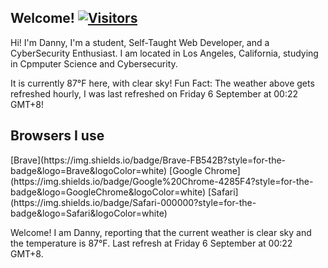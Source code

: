 <h2>Welcome! <a href="https://github.com/garcia-danny"> <img src="https://visitor-badge.laobi.icu/badge?page_id=garcia-danny" alt="Visitors"></a></h2>


Hi! I'm Danny, I'm a student, Self-Taught Web Developer, and a CyberSecurity Enthusiast. 
I am located in Los Angeles, California, studying in Cpmputer Science and Cybersecurity.

It is currently 87°F here, with clear sky!
Fun Fact: The weather above gets refreshed hourly, I was last refreshed on Friday 6 September at 00:22 GMT+8! 

<h2> Browsers I use </h2>
[Brave](https://img.shields.io/badge/Brave-FB542B?style=for-the-badge&logo=Brave&logoColor=white) [Google Chrome](https://img.shields.io/badge/Google%20Chrome-4285F4?style=for-the-badge&logo=GoogleChrome&logoColor=white) [Safari](https://img.shields.io/badge/Safari-000000?style=for-the-badge&logo=Safari&logoColor=white)


Welcome! I am Danny, reporting that the current weather is clear sky and the temperature is 87°F.
Last refresh at Friday 6 September at 00:22 GMT+8.
